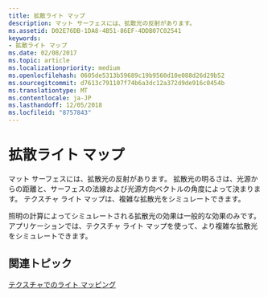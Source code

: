 ```yaml
---
title: 拡散ライト マップ
description: マット サーフェスには、拡散光の反射があります。
ms.assetid: D02E76DB-1DA8-4B51-86EF-4DDB07C02541
keywords:
- 拡散ライト マップ
ms.date: 02/08/2017
ms.topic: article
ms.localizationpriority: medium
ms.openlocfilehash: 0605de5313b59689c19b9560d10e088d26d29b52
ms.sourcegitcommit: d7613c791107f74b6a3dc12a372d9de916c0454b
ms.translationtype: MT
ms.contentlocale: ja-JP
ms.lasthandoff: 12/05/2018
ms.locfileid: "8757843"
---
```

# <a name="diffuse-light-maps"></a>拡散ライト マップ


マット サーフェスには、拡散光の反射があります。 拡散光の明るさは、光源からの距離と、サーフェスの法線および光源方向ベクトルの角度によって決まります。 テクスチャ ライト マップは、複雑な拡散光をシミュレートできます。

照明の計算によってシミュレートされる拡散光の効果は一般的な効果のみです。 アプリケーションでは、テクスチャ ライト マップを使って、より複雑な拡散光をシミュレートできます。

## <a name="span-idrelated-topicsspanrelated-topics"></a><span id="related-topics"></span>関連トピック


[テクスチャでのライト マッピング](light-mapping-with-textures.md)

 

 




